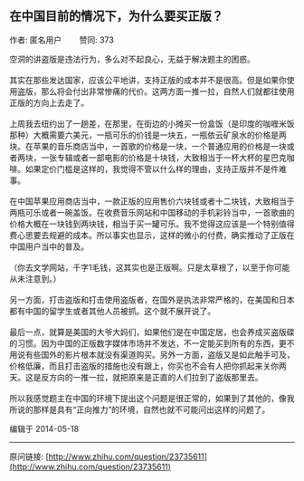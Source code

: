 ## 在中国目前的情况下，为什么要买正版？

作者: 匿名用户&nbsp;&nbsp;&nbsp;&nbsp;&nbsp;&nbsp;&nbsp;&nbsp;赞同: 373


空洞的讲盗版是违法行为，多么对不起良心，无益于解决题主的困惑。<br><br>其实在那些发达国家，应该公平地讲，支持正版的成本并不是很高。但是如果你使用盗版，那么将会付出非常惨痛的代价。这两方面一推一拉，自然人们就都往使用正版的方向上去走了。<br><br>上周我去纽约出了一趟差，在那里，在街边的小摊买一份盒饭（是印度的咖喱米饭那种）大概需要六美元，一瓶可乐的价钱是一块五，一瓶依云矿泉水的价格是两块。在苹果的音乐商店当中，一首歌的价格是一块，一个普通应用的价格是一块或者两块，一张专辑或者一部电影的价格是十块钱，大致相当于一杯大杯的星巴克咖啡。如果定价门槛是这样的，我觉得不管以什么样的理由，支持正版并不是件难事。<br><br>在中国苹果应用商店当中，一款正版的应用售价六块钱或者十二块钱，大致相当于两瓶可乐或者一碗盖饭。在收费音乐网站和中国移动的手机彩铃当中，一首歌曲的价格大概在一块钱到两块钱，相当于买一罐可乐。我不觉得这应该是一个特别值得费心思要去规避的成本。所以事实也显示，这样的微小的付费，确实推动了正版在中国用户当中的普及。<br><br>（你去文学网站，千字1毛钱，这其实也是正版啊。只是太草根了，以至于你可能从未注意到。）<br><br>另一方面，打击盗版和打击使用盗版者，在国外是执法非常严格的，在美国和日本都有中国的留学生或者其他人员被抓。这个就不展开说了。<br><br>最后一点，就算是美国的大爷大妈们，如果他们是在中国定居，也会养成买盗版碟的习惯。因为中国的正版数字媒体市场并不发达，不一定能买到所有的东西，更不用说有些国外的影片根本就没有渠道购买。另外一方面，盗版又是如此触手可及，价格低廉，而且打击盗版的措施也没有跟上，你买也不会有人把你抓起来关你两天。这是反方向的一推一拉，就把原来是正直的人们拉到了盗版那里去。<br><br>所以我感觉题主在中国的环境下提出这个问题是很正常的，如果到了其他的，像我所说的那样是具有“正向推力”的环境，自然也就不可能问出这样的问题了。



编辑于 2014-05-18



---
原问链接: [http://www.zhihu.com/question/23735611](http://www.zhihu.com/question/23735611)